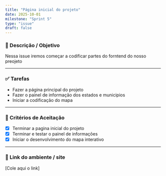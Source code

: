 ```yaml
---
title: "Página inicial do projeto"
date: 2025-10-01
milestone: "Sprint 5"
type: "issue"
draft: false
---
```


### 📝 Descrição / Objetivo  
Nessa issue iremos começar a codificar partes do forntend do nosso preojeto 

---

### ✅ Tarefas  
- Fazer a página principal do projeto 
- Fazer o painel de informação dos estados e municipios
- Iniciar a codificação do mapa 

---

### 📌 Critérios de Aceitação  
- [x] Terminar a pagina inicial do projeto   
- [x] Terminar e testar o painel de informações   
- [x] Iniciar o desenvolvimento do mapa  interativo  

---

### 🔗 Link do ambiente / site  
[Cole aqui o link]


